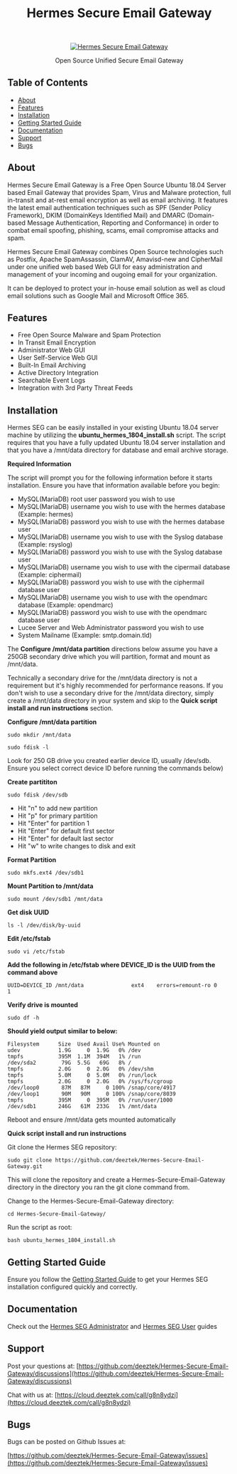 <h1 align="center"> Hermes Secure Email Gateway </h1> <br>
<p align="center">
  <a href="https://www.deeztek.com/products/hermes-secure-email-gateway/">
    <img alt="Hermes Secure Email Gateway" title="Hermes Secure Email Gateway" src="https://i.imgur.com/XYN1OLa.png" width="auto">
  </a>
</p>

<p align="center">
  Open Source Unified Secure Email Gateway
</p>

## Table of Contents

- [About](#about)
- [Features](#features)
- [Installation](#installation)
- [Getting Started Guide](#getting-started-guide)
- [Documentation](#documentation)
- [Support](#support)
- [Bugs](#bugs)

## About

Hermes Secure Email Gateway is a Free Open Source Ubuntu 18.04 Server based Email Gateway that provides Spam, Virus and Malware protection, full in-transit and at-rest email encryption as well as email archiving. It features the latest email authentication techniques such as SPF (Sender Policy Framework), DKIM (DomainKeys Identified Mail) and DMARC (Domain-based Message Authentication, Reporting and Conformance) in order to combat email spoofing, phishing, scams, email compromise attacks and spam.

Hermes Secure Email Gateway combines Open Source technologies such as Postfix, Apache SpamAssassin, ClamAV, Amavisd-new and CipherMail under one unified web based Web GUI for easy administration and management of your incoming and ougoing email for your organization.

It can be deployed to protect your in-house email solution as well as cloud email solutions such as Google Mail and Microsoft Office 365.

## Features

* Free Open Source Malware and Spam Protection
* In Transit Email Encryption
* Administrator Web GUI
* User Self-Service Web GUI
* Built-In Email Archiving
* Active Directory Integration
* Searchable Event Logs
* Integration with 3rd Party Threat Feeds

## Installation

Hermes SEG can be easily installed in your existing Ubuntu 18.04 server machine by utilizing the **ubuntu_hermes_1804_install.sh** script. The script requires that you have a fully updated Ubuntu 18.04 server installation and that you have a /mnt/data directory for database and email archive storage. 

**Required Information**

The script will prompt you for the following information before it starts installation. Ensure you have that information available before you begin:

* MySQL(MariaDB) root user password you wish to use
* MySQL(MariaDB) username you wish to use with the hermes database (Example: hermes)
* MySQL(MariaDB) password you wish to use with the hermes database user
* MySQL(MariaDB) username you wish to use with the Syslog database (Example: rsyslog)
* MySQL(MariaDB) password you wish to use with the Syslog database user
* MySQL(MariaDB) username you wish to use with the cipermail database (Example: ciphermail)
* MySQL(MariaDB) password you wish to use with the ciphermail database user
* MySQL(MariaDB) username you wish to use with the opendmarc database (Example: opendmarc)
* MySQL(MariaDB) password you wish to use with the opendmarc database user
* Lucee Server and Web Administrator password you wish to use
* System Mailname (Example: smtp.domain.tld)


The **Configure /mnt/data partition** directions below assume you have a 250GB secondary drive which you will partition, format and mount as /mnt/data. 

Technically a secondary drive for the /mnt/data directory is not a requirement but it's highly recommended for performance reasons. If you don't wish to use a secondary drive for the /mnt/data directory, simply create a /mnt/data directory in your system and skip to the **Quick script install and run instructions** section. 

**Configure /mnt/data partition**

`sudo mkdir /mnt/data`

`sudo fdisk -l `

Look for 250 GB drive you created earlier device ID, usually /dev/sdb. Ensure you select correct device ID before running the commands below)

**Create partititon**

`sudo fdisk /dev/sdb`

* Hit "n" to add new partition
* Hit "p" for primary partition
* Hit "Enter" for partition 1
* Hit "Enter" for default first sector
* Hit "Enter" for default last sector
* Hit "w" to write changes to disk and exit

**Format Partition**

`sudo mkfs.ext4 /dev/sdb1`

**Mount Partition to /mnt/data**

`sudo mount /dev/sdb1 /mnt/data`

**Get disk UUID**

`ls -l /dev/disk/by-uuid`

**Edit /etc/fstab**

`sudo vi /etc/fstab`

**Add the following in /etc/fstab where DEVICE_ID is the UUID from the command above**

`UUID=DEVICE_ID /mnt/data               ext4    errors=remount-ro 0       1`

**Verify drive is mounted**

`sudo df -h`

**Should yield output similar to below:**

```
Filesystem      Size  Used Avail Use% Mounted on
udev            1.9G     0  1.9G   0% /dev
tmpfs           395M  1.1M  394M   1% /run
/dev/sda2        79G  5.5G   69G   8% /
tmpfs           2.0G     0  2.0G   0% /dev/shm
tmpfs           5.0M     0  5.0M   0% /run/lock
tmpfs           2.0G     0  2.0G   0% /sys/fs/cgroup
/dev/loop0       87M   87M     0 100% /snap/core/4917
/dev/loop1       90M   90M     0 100% /snap/core/8039
tmpfs           395M     0  395M   0% /run/user/1000
/dev/sdb1       246G   61M  233G   1% /mnt/data
```

Reboot and ensure /mnt/data gets mounted automatically

**Quick script install and run instructions**

Git clone the Hermes SEG repository:

`sudo git clone https://github.com/deeztek/Hermes-Secure-Email-Gateway.git`

This will clone the repository and create a Hermes-Secure-Email-Gateway directory in the directory you ran the git clone command from.

Change to the Hermes-Secure-Email-Gateway directory:

`cd Hermes-Secure-Email-Gateway/`

Run the script as root:

`bash ubuntu_hermes_1804_install.sh`

## Getting Started Guide

Ensure you follow the [Getting Started Guide](https://docs.deeztek.com/books/hermes-seg-administrator-guide/page/getting-started) to get your Hermes SEG installation configured quickly and correctly. 

## Documentation

Check out the [Hermes SEG Administrator](https://docs.deeztek.com/books/hermes-seg-administrator-guide) and [Hermes SEG User](https://docs.deeztek.com/books/hermes-seg-user-guide) guides

## Support

Post your questions at:
[https://github.com/deeztek/Hermes-Secure-Email-Gateway/discussions](https://github.com/deeztek/Hermes-Secure-Email-Gateway/discussions)

Chat with us at:
[https://cloud.deeztek.com/call/g8n8ydzi](https://cloud.deeztek.com/call/g8n8ydzi)


## Bugs

Bugs can be posted on Github Issues at:

[https://github.com/deeztek/Hermes-Secure-Email-Gateway/issues](https://github.com/deeztek/Hermes-Secure-Email-Gateway/issues)


